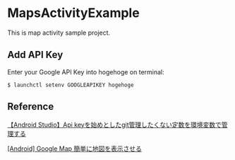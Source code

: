 # MapsActivityExample
This is map activity sample project.

## Add API Key
Enter your Google API Key into hogehoge on terminal:
```
$ launchctl setenv GOOGLEAPIKEY hogehoge
```
## Reference
[【Android Studio】Api keyを始めとしたgit管理したくない定数を環境変数で管理する](http://shimbaroid.hatenablog.jp/entry/2016/08/15/010350)

[[Android] Google Map 簡単に地図を表示させる](https://akira-watson.com/android/google-map.html)

